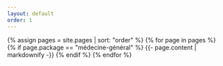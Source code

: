 ```yaml
---
layout: default
order: 1
---
```

{% assign pages = site.pages | sort: "order" %}
{% for page in pages %}
  {% if page.package == "médecine-général" %}
    {{- page.content | markdownify -}}
  {% endif %}
{% endfor %}